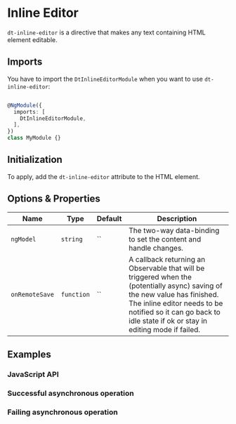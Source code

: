 # Inline Editor

<docs-source-example example="DefaultInlineEditorExample"></docs-source-example>

`dt-inline-editor` is a directive that makes any text containing HTML element editable.

## Imports

You have to import the `DtInlineEditorModule` when you want to use `dt-inline-editor`:

```typescript

@NgModule({
  imports: [
    DtInlineEditorModule,
  ],
})
class MyModule {}

```

## Initialization

To apply, add the `dt-inline-editor` attribute to the HTML element.

## Options & Properties

| Name | Type | Default | Description |
| --- | --- | --- | --- |
| `ngModel` | `string` | `` | The two-way data-binding to set the content and handle changes. |
| `onRemoteSave` | `function` | `` | A callback returning an Observable that will be triggered when the (potentially async) saving of the new value has finished. The inline editor needs to be notified so it can go back to idle state if ok or stay in editing mode if failed. |

## Examples

### JavaScript API

<docs-source-example example="ApiInlineEditorExample"></docs-source-example>

### Successful asynchronous operation

<docs-source-example example="SuccessfulInlineEditorExample"></docs-source-example>

### Failing asynchronous operation

<docs-source-example example="FailingInlineEditorExample"></docs-source-example>
